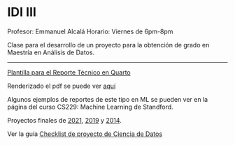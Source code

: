 # IDI III 

Profesor: Emmanuel Alcalá
Horario: Viernes de 6pm-8pm

Clase para el desarrollo de un proyecto para la obtención de grado en Maestría en Análisis de Datos.

---

[Plantilla para el Reporte Técnico en Quarto](/reporte_quarto/template_reporte.qmd)

Renderizado el pdf se puede ver [aquí](/reporte_quarto/template_reporte.pdf)


Algunos ejemplos de reportes de este tipo en ML se pueden ver en la página del curso CS229: Machine Learning de Standford.

Proyectos finales de [2021](http://cs229.stanford.edu/proj2021spr/), [2019](http://cs229.stanford.edu/proj2019aut/) y [2014](http://cs229.stanford.edu/projects2014.html).

Ver la guía [Checklist de proyecto de Ciencia de Datos](checklist_ds_project.md)